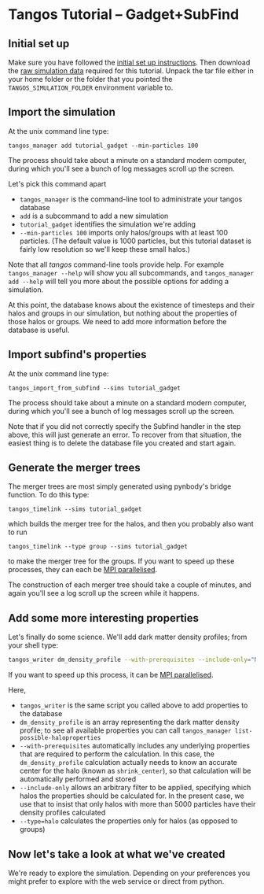 Tangos Tutorial – Gadget+SubFind
================================

Initial set up
--------------

Make sure you have followed the [initial set up instructions](../README.md). Then download the
[raw simulation data](http://star.ucl.ac.uk/~app/tangos/tutorial_gadget.tar.gz) required for this tutorial.
Unpack the tar file either in your home folder or the folder that you pointed the `TANGOS_SIMULATION_FOLDER` environment
variable to.

Import the simulation
---------------------

At the unix command line type:

```
tangos_manager add tutorial_gadget --min-particles 100
```

The process should take about a minute on a standard modern computer, during which you'll see a bunch of log messages 
scroll up the screen.
 
 Let's pick this command apart
 
  * `tangos_manager` is the command-line tool to administrate your tangos database
  * `add` is a subcommand to add a new simulation
  * `tutorial_gadget` identifies the simulation we're adding
  * `--min-particles 100` imports only halos/groups with at least 100 particles. 
  (The default value is 1000 particles, but this tutorial dataset is fairly low resolution so we'll keep these small halos.)

 
Note that all _tangos_ command-line tools provide help. For example `tangos_manager --help` will show you all subcommands, and `tangos_manager add --help` will tell you more about the possible options for adding a simulation.
  
At this point, the database knows about the existence of timesteps and their halos and groups in our simulation, but nothing about the properties of those halos or groups. We need to add more information before the database is useful.


Import subfind's properties
---------------------------

At the unix command line type:

```
tangos_import_from_subfind --sims tutorial_gadget
```

The process should take about a minute on a standard modern computer, during which you'll see a bunch of log messages scroll up the screen.

Note that if you did not correctly specify the Subfind handler in the step above, this will just generate an error. To recover from that situation, the easiest thing is to delete the database file you created and start again.

Generate the merger trees
-------------------------

The merger trees are most simply generated using pynbody's bridge function. To do this type:

```
tangos_timelink --sims tutorial_gadget
```

which builds the merger tree for the halos, and then you probably also want to run

```
tangos_timelink --type group --sims tutorial_gadget
```
to make the merger tree for the groups. If you want to speed up these processes, they can each be 
[MPI parallelised](mpi.md).

The construction of each merger tree should take a couple of minutes,  and again you'll see a log scroll up the screen while it happens.


Add some more interesting properties
------------------------------------

Let's finally do some science. We'll add dark matter density profiles; from your shell type:
 
 ```bash
tangos_writer dm_density_profile --with-prerequisites --include-only="NDM()>5000" --type=halo --sims tutorial_gadget
```

If you want to speed up this process, it can be [MPI parallelised](mpi.md).

Here,
 * `tangos_writer` is the same script you called above to add properties to the database
 * `dm_density_profile` is an array representing the dark matter density profile; to see all available properties
   you can call `tangos_manager list-possible-haloproperties`
 * `--with-prerequisites` automatically includes  any underlying properties that are required to perform the calculation. In this case,
   the `dm_density_profile` calculation actually needs to know an accurate center for the halo (known as `shrink_center`),
   so that calculation will be automatically performed and stored
 * `--include-only` allows an arbitrary filter to be applied, specifying which halos the properties should be calculated
   for. In the present case, we use that to insist that only halos with more than 5000 particles have their density profiles
   calculated
 * `--type=halo` calculates the properties only for halos (as opposed to groups)
 
 
Now let's take a look at what we've created
-------------------------------------------

We're ready to explore the simulation. Depending on your preferences you might prefer to explore with the web service or direct from python. 